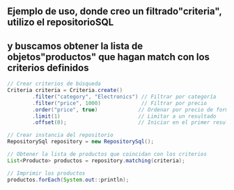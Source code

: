 ## Ejemplo de uso, donde creo un filtrado"criteria", utilizo el repositorioSQL
## y buscamos obtener la lista de objetos"productos" que hagan match con los criterios definidos
 
```java
// Crear criterios de búsqueda
Criteria criteria = Criteria.create()
        .filter("category", "Electronics") // Filtrar por categoría
        .filter("price", 1000)             // Filtrar por precio
        .order("price", true)             // Ordenar por precio de forma ascendente
        .limit(1)                         // Limitar a un resultado
        .offset(0);                       // Iniciar en el primer resultado

// Crear instancia del repositorio
RepositorySql repository = new RepositorySql();

// Obtener la lista de productos que coincidan con los criterios
List<Producto> productos = repository.matching(criteria);

// Imprimir los productos
productos.forEach(System.out::println);
